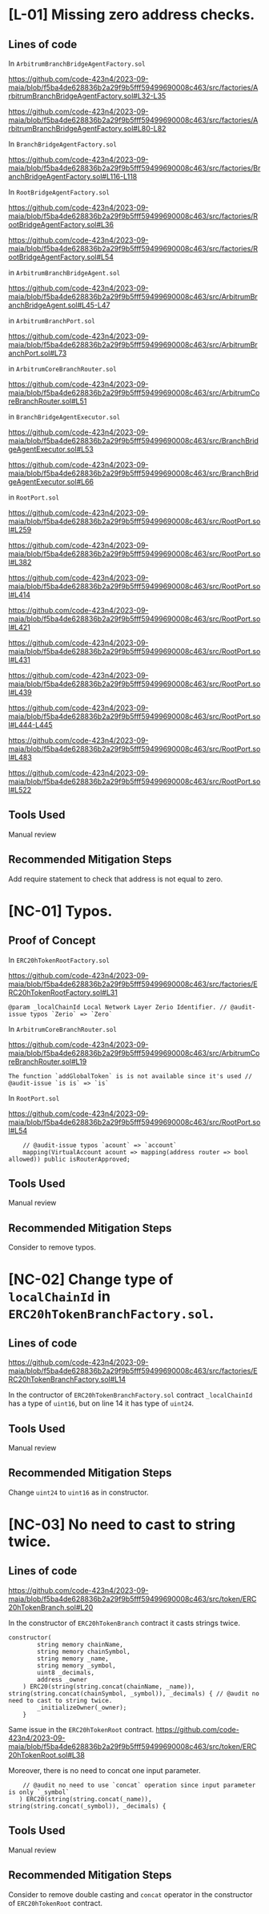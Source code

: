 # [L-01] Missing zero address checks.

## Lines of code
In `ArbitrumBranchBridgeAgentFactory.sol`

https://github.com/code-423n4/2023-09-maia/blob/f5ba4de628836b2a29f9b5fff59499690008c463/src/factories/ArbitrumBranchBridgeAgentFactory.sol#L32-L35

https://github.com/code-423n4/2023-09-maia/blob/f5ba4de628836b2a29f9b5fff59499690008c463/src/factories/ArbitrumBranchBridgeAgentFactory.sol#L80-L82

In `BranchBridgeAgentFactory.sol`

https://github.com/code-423n4/2023-09-maia/blob/f5ba4de628836b2a29f9b5fff59499690008c463/src/factories/BranchBridgeAgentFactory.sol#L116-L118

In `RootBridgeAgentFactory.sol`

https://github.com/code-423n4/2023-09-maia/blob/f5ba4de628836b2a29f9b5fff59499690008c463/src/factories/RootBridgeAgentFactory.sol#L36

https://github.com/code-423n4/2023-09-maia/blob/f5ba4de628836b2a29f9b5fff59499690008c463/src/factories/RootBridgeAgentFactory.sol#L54

in `ArbitrumBranchBridgeAgent.sol`

https://github.com/code-423n4/2023-09-maia/blob/f5ba4de628836b2a29f9b5fff59499690008c463/src/ArbitrumBranchBridgeAgent.sol#L45-L47

in `ArbitrumBranchPort.sol`

https://github.com/code-423n4/2023-09-maia/blob/f5ba4de628836b2a29f9b5fff59499690008c463/src/ArbitrumBranchPort.sol#L73

in `ArbitrumCoreBranchRouter.sol`

https://github.com/code-423n4/2023-09-maia/blob/f5ba4de628836b2a29f9b5fff59499690008c463/src/ArbitrumCoreBranchRouter.sol#L51

in `BranchBridgeAgentExecutor.sol`

https://github.com/code-423n4/2023-09-maia/blob/f5ba4de628836b2a29f9b5fff59499690008c463/src/BranchBridgeAgentExecutor.sol#L53

https://github.com/code-423n4/2023-09-maia/blob/f5ba4de628836b2a29f9b5fff59499690008c463/src/BranchBridgeAgentExecutor.sol#L66

in `RootPort.sol`

https://github.com/code-423n4/2023-09-maia/blob/f5ba4de628836b2a29f9b5fff59499690008c463/src/RootPort.sol#L259

https://github.com/code-423n4/2023-09-maia/blob/f5ba4de628836b2a29f9b5fff59499690008c463/src/RootPort.sol#L382

https://github.com/code-423n4/2023-09-maia/blob/f5ba4de628836b2a29f9b5fff59499690008c463/src/RootPort.sol#L414

https://github.com/code-423n4/2023-09-maia/blob/f5ba4de628836b2a29f9b5fff59499690008c463/src/RootPort.sol#L421

https://github.com/code-423n4/2023-09-maia/blob/f5ba4de628836b2a29f9b5fff59499690008c463/src/RootPort.sol#L431

https://github.com/code-423n4/2023-09-maia/blob/f5ba4de628836b2a29f9b5fff59499690008c463/src/RootPort.sol#L439

https://github.com/code-423n4/2023-09-maia/blob/f5ba4de628836b2a29f9b5fff59499690008c463/src/RootPort.sol#L444-L445

https://github.com/code-423n4/2023-09-maia/blob/f5ba4de628836b2a29f9b5fff59499690008c463/src/RootPort.sol#L483

https://github.com/code-423n4/2023-09-maia/blob/f5ba4de628836b2a29f9b5fff59499690008c463/src/RootPort.sol#L522
## Tools Used
Manual review

## Recommended Mitigation Steps
Add require statement to check that address is not equal to zero.


# [NC-01] Typos.

## Proof of Concept
In `ERC20hTokenRootFactory.sol`

https://github.com/code-423n4/2023-09-maia/blob/f5ba4de628836b2a29f9b5fff59499690008c463/src/factories/ERC20hTokenRootFactory.sol#L31

```
@param _localChainId Local Network Layer Zerio Identifier. // @audit-issue typos `Zerio` => `Zero`
```

In `ArbitrumCoreBranchRouter.sol`

https://github.com/code-423n4/2023-09-maia/blob/f5ba4de628836b2a29f9b5fff59499690008c463/src/ArbitrumCoreBranchRouter.sol#L19
```
The function `addGlobalToken` is is not available since it's used // @audit-issue `is is` => `is`
```

In `RootPort.sol`

https://github.com/code-423n4/2023-09-maia/blob/f5ba4de628836b2a29f9b5fff59499690008c463/src/RootPort.sol#L54

```
    // @audit-issue typos `acount` => `account`
    mapping(VirtualAccount acount => mapping(address router => bool allowed)) public isRouterApproved; 
```



## Tools Used
Manual review

## Recommended Mitigation Steps
Consider to remove typos.


# [NC-02] Change type of `localChainId` in `ERC20hTokenBranchFactory.sol`.

## Lines of code 
https://github.com/code-423n4/2023-09-maia/blob/f5ba4de628836b2a29f9b5fff59499690008c463/src/factories/ERC20hTokenBranchFactory.sol#L14

In the contructor of `ERC20hTokenBranchFactory.sol` contract `_localChainId` has a type of `uint16`, but on line 14 it has type of `uint24`.

## Tools Used
Manual review

## Recommended Mitigation Steps
Change `uint24` to `uint16` as in constructor.


# [NC-03] No need to cast to string twice.

## Lines of code 
https://github.com/code-423n4/2023-09-maia/blob/f5ba4de628836b2a29f9b5fff59499690008c463/src/token/ERC20hTokenBranch.sol#L20

In the constructor of `ERC20hTokenBranch` contract it casts strings twice.
```
constructor(
        string memory chainName,
        string memory chainSymbol,
        string memory _name,
        string memory _symbol,
        uint8 _decimals,
        address _owner
    ) ERC20(string(string.concat(chainName, _name)), string(string.concat(chainSymbol, _symbol)), _decimals) { // @audit no need to cast to string twice.
        _initializeOwner(_owner); 
    }
```

Same issue in the `ERC20hTokenRoot` contract.
https://github.com/code-423n4/2023-09-maia/blob/f5ba4de628836b2a29f9b5fff59499690008c463/src/token/ERC20hTokenRoot.sol#L38

Moreover, there is no need to concat one input parameter.
```
    // @audit no need to use `concat` operation since input parameter is only `_symbol`
   ) ERC20(string(string.concat(_name)), string(string.concat(_symbol)), _decimals) { 
```

## Tools Used
Manual review

## Recommended Mitigation Steps
Consider to remove double casting and `concat` operator in the constructor of `ERC20hTokenRoot` contract.


